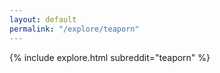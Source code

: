 ```yaml
---
layout: default
permalink: "/explore/teaporn"
---
```


<link rel="stylesheet" type="text/css" href="/static/css/explore.css">
{% include explore.html subreddit="teaporn" %}
